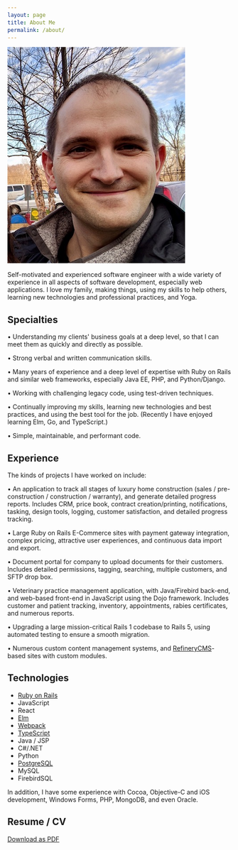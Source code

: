 ```yaml
---
layout: page
title: About Me
permalink: /about/
---
```


<img src="/assets/img/avatar.jpg" alt="William Makley" class="avatar" width="400" height="487">

Self-motivated and experienced software engineer with a wide variety of experience in all aspects of software development, especially web applications. I love my family, making things, using my skills to help others, learning new technologies and professional practices, and Yoga.

## Specialties

• Understanding my clients' business goals at a deep level, so that I can meet them as quickly and directly as possible.

• Strong verbal and written communication skills.

• Many years of experience and a deep level of expertise with Ruby on Rails and similar web frameworks, especially Java EE, PHP, and Python/Django.

• Working with challenging legacy code, using test-driven techniques.

• Continually improving my skills, learning new technologies and best practices, and using the best tool for the job. (Recently I have enjoyed learning Elm, Go, and TypeScript.)

• Simple, maintainable, and performant code.

## Experience

The kinds of projects I have worked on include:

• An application to track all stages of luxury home construction (sales / pre-construction / construction / warranty), and generate detailed progress reports. Includes CRM, price book, contract creation/printing, notifications, tasking, design tools, logging, customer satisfaction, and detailed progress tracking.

• Large Ruby on Rails E-Commerce sites with payment gateway integration, complex pricing, attractive user experiences, and continuous data import and export.

• Document portal for company to upload documents for their customers. Includes detailed permissions, tagging, searching, multiple customers, and SFTP drop box.

• Veterinary practice management application, with Java/Firebird back-end, and web-based front-end in JavaScript using the Dojo framework. Includes customer and patient tracking, inventory, appointments, rabies certificates, and numerous reports.

• Upgrading a large mission-critical Rails 1 codebase to Rails 5, using automated testing to ensure a smooth migration.

• Numerous custom content management systems, and [RefineryCMS][refinerycms]-based sites with custom modules.

## Technologies

* [Ruby on Rails][rails]
* JavaScript
* React
* [Elm][elmlang]
* [Webpack][webpack]
* [TypeScript][typescript]
* Java / JSP
* C#/.NET
* Python
* [PostgreSQL][postgres]
* MySQL
* FirebirdSQL

In addition, I have some experience with Cocoa, Objective-C and iOS development, Windows Forms, PHP, MongoDB, and even Oracle.

## Resume / CV

[Download as PDF][resume]


[rails]: https://rubyonrails.org/
[refinerycms]: https://www.refinerycms.com/
[resume]: /assets/pdf/William-Makley-Resume.pdf
[elmlang]: https://elm-lang.org/
[postgres]: https://www.postgresql.org/
[webpack]: https://webpack.js.org/
[typescript]: https://www.typescriptlang.org/
